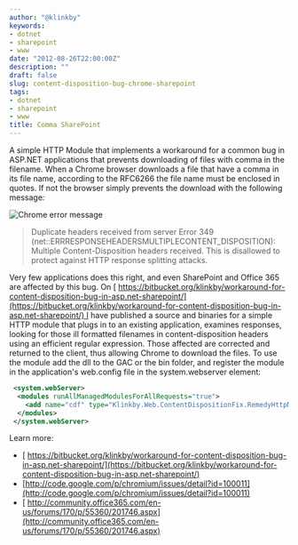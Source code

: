 ```yaml
---
author: "@klinkby"
keywords:
- dotnet
- sharepoint
- www
date: "2012-08-26T22:00:00Z"
description: ""
draft: false
slug: content-disposition-bug-chrome-sharepoint
tags:
- dotnet
- sharepoint
- www
title: Comma SharePoint
---
```



A simple HTTP Module that implements a workaround for a common bug in ASP.NET applications that prevents downloading of files with comma in the filename. When a Chrome browser downloads a file that have a comma in its file name, according to the RFC6266 the file name must be enclosed in quotes. If not the browser simply prevents the download with the following message:  <div>  

![Chrome error message](/images/2012/duplicateheaders.png)

> Duplicate headers received from server
Error 349 (net::ERRRESPONSEHEADERSMULTIPLECONTENT_DISPOSITION): Multiple Content-Disposition headers received. This is disallowed to protect against HTTP response splitting attacks.

  Very few applications does this right, and even SharePoint and Office 365 are affected by this bug. On [ https://bitbucket.org/klinkby/workaround-for-content-disposition-bug-in-asp.net-sharepoint/](https://bitbucket.org/klinkby/workaround-for-content-disposition-bug-in-asp.net-sharepoint/) I have published a source and binaries for a simple HTTP module that plugs in to an existing application, examines responses, looking for those ill formatted filenames in content-disposition headers using an efficient regular expression. Those affected are corrected and returned to the client, thus allowing Chrome to download the files. To use the module add the dll to the GAC or the bin folder, and register the module in the application's web.config file in the system.webserver element:   

```XML
 <system.webServer>
  <modules runAllManagedModulesForAllRequests="true">
    <add name="cdf" type="Klinkby.Web.ContentDispositionFix.RemedyHttpModule, Klinkby.Web.ContentDispositionFix, Version=1.0.0.0, Culture=neutral, PublicKeyToken=f97db8c3b9326f3e"/>
  </modules>
 </system.webServer> 
 ```


Learn more:   

*   [ https://bitbucket.org/klinkby/workaround-for-content-disposition-bug-in-asp.net-sharepoint/](https://bitbucket.org/klinkby/workaround-for-content-disposition-bug-in-asp.net-sharepoint/)
*   [http://code.google.com/p/chromium/issues/detail?id=100011](http://code.google.com/p/chromium/issues/detail?id=100011)
*   [ http://community.office365.com/en-us/forums/170/p/55360/201746.aspx](http://community.office365.com/en-us/forums/170/p/55360/201746.aspx) </div>

